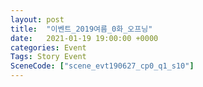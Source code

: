 ```yaml
---
layout: post
title:  "이벤트_2019여름_0화_오프닝"
date:   2021-01-19 19:00:00 +0000
categories: Event
Tags: Story Event
SceneCode: ["scene_evt190627_cp0_q1_s10"]
---
```

